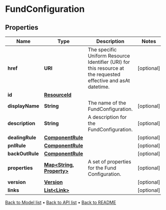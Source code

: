 

# FundConfiguration


## Properties

| Name | Type | Description | Notes |
|------------ | ------------- | ------------- | -------------|
|**href** | **URI** | The specific Uniform Resource Identifier (URI) for this resource at the requested effective and asAt datetime. |  [optional] |
|**id** | [**ResourceId**](ResourceId.md) |  |  |
|**displayName** | **String** | The name of the FundConfiguration. |  [optional] |
|**description** | **String** | A description for the FundConfiguration. |  [optional] |
|**dealingRule** | [**ComponentRule**](ComponentRule.md) |  |  [optional] |
|**pnlRule** | [**ComponentRule**](ComponentRule.md) |  |  [optional] |
|**backOutRule** | [**ComponentRule**](ComponentRule.md) |  |  [optional] |
|**properties** | [**Map&lt;String, Property&gt;**](Property.md) | A set of properties for the Fund Configuration. |  [optional] |
|**version** | [**Version**](Version.md) |  |  [optional] |
|**links** | [**List&lt;Link&gt;**](Link.md) |  |  [optional] |



[Back to Model list](../README.md#documentation-for-models) &#8226; [Back to API list](../README.md#documentation-for-api-endpoints) &#8226; [Back to README](../README.md)


